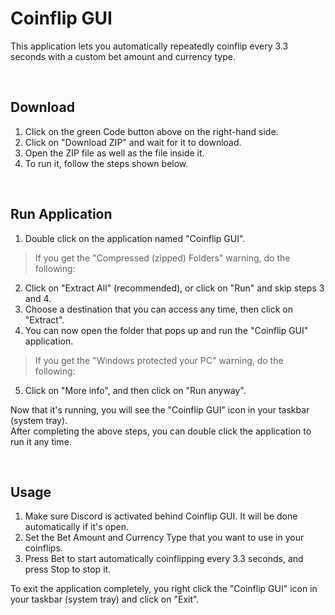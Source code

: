 # Coinflip GUI
This application lets you automatically repeatedly coinflip every 3.3 seconds with a custom bet amount and currency type.

<br />

## Download
1. Click on the green Code button above on the right-hand side.
2. Click on "Download ZIP" and wait for it to download.
3. Open the ZIP file as well as the file inside it.
4. To run it, follow the steps shown below.
<br />

## Run Application
1. Double click on the application named "Coinflip GUI".
> If you get the "Compressed (zipped) Folders" warning, do the following:
2. Click on "Extract All" (recommended), or click on "Run" and skip steps 3 and 4.
3. Choose a destination that you can access any time, then click on "Extract".
4. You can now open the folder that pops up and run the "Coinflip GUI" application.
> If you get the "Windows protected your PC" warning, do the following:
5. Click on "More info", and then click on "Run anyway".

Now that it's running, you will see the "Coinflip GUI" icon in your taskbar (system tray).<br />
After completing the above steps, you can double click the application to run it any time.

<br />

## Usage
1. Make sure Discord is activated behind Coinflip GUI. It will be done automatically if it's open.<br />
2. Set the Bet Amount and Currency Type that you want to use in your coinflips.<br />
3. Press Bet to start automatically coinflipping every 3.3 seconds, and press Stop to stop it.<br />

To exit the application completely, you right click the "Coinflip GUI" icon in your taskbar (system tray) and click on "Exit".<br />

